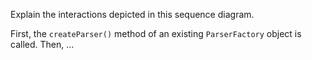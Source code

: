 <panel header="{{ icon_Q }} Explain Sequence Diagram (`ParserFactory`)">

Explain the interactions depicted in this sequence diagram.

<pic src="{{baseUrl}}/modeling/modelingBehaviors/sequenceDiagramsIntermediate/images/parserFactory.png" height="300" />
<p/>

<panel type="seamless" header="Hint" minimized>

First, the `createParser()` method of an existing `ParserFactory` object is called. Then, ...

</panel>
</panel>
